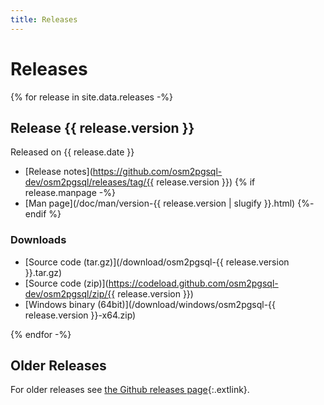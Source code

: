 ```yaml
---
title: Releases
---
```


# Releases

<div class="releases-container">
{% for release in site.data.releases -%}
<div markdown="1">

## Release {{ release.version }}

Released on {{ release.date }}

* [Release notes](https://github.com/osm2pgsql-dev/osm2pgsql/releases/tag/{{ release.version }})
{% if release.manpage -%}
* [Man page](/doc/man/version-{{ release.version | slugify }}.html)
{%- endif %}

### Downloads

* [Source code (tar.gz)](/download/osm2pgsql-{{ release.version }}.tar.gz)
* [Source code (zip)](https://codeload.github.com/osm2pgsql-dev/osm2pgsql/zip/{{ release.version }})
* [Windows binary (64bit)](/download/windows/osm2pgsql-{{ release.version }}-x64.zip)

</div>
{% endfor -%}
</div>

<section markdown="1">

## Older Releases

For older releases see [the Github releases
page](https://github.com/osm2pgsql-dev/osm2pgsql/releases){:.extlink}.

</section>

